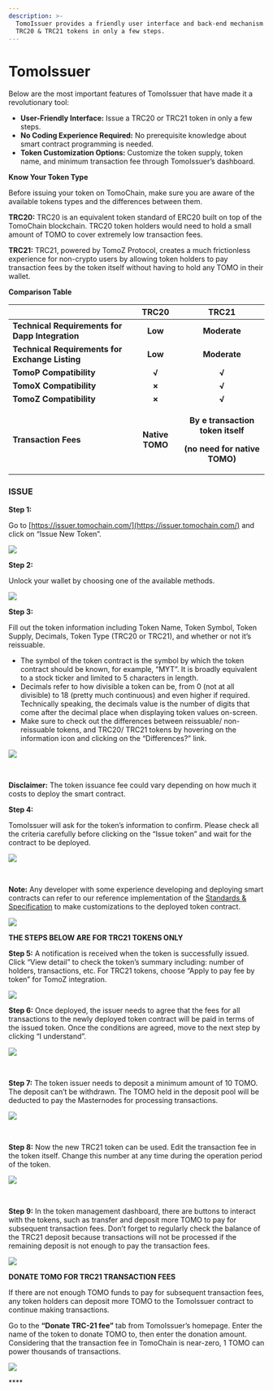 ```yaml
---
description: >-
  TomoIssuer provides a friendly user interface and back-end mechanism to issue
  TRC20 & TRC21 tokens in only a few steps.
---
```


# TomoIssuer

Below are the most important features of TomoIssuer that have made it a revolutionary tool:

* **User-Friendly Interface:** Issue a TRC20 or TRC21  token in only a few steps.
* **No Coding Experience Required:** No prerequisite knowledge about smart contract programming is needed.
* **Token Customization Options:** Customize the token supply, token name, and minimum transaction fee through TomoIssuer’s dashboard.

**‌Know Your Token Type**

Before issuing your token on TomoChain, make sure you are aware of the available tokens types and the differences between them.

**TRC20:** TRC20 is an equivalent token standard of ERC20 built on top of the TomoChain blockchain. TRC20 token holders would need to hold a small amount of TOMO to cover extremely low transaction fees. 

**TRC21:** TRC21, powered by TomoZ Protocol, creates a much frictionless experience for non-crypto users by allowing token holders to pay transaction fees by the token itself without having to hold any TOMO in their wallet.   


**Comparison Table**  

<table>
  <thead>
    <tr>
      <th style="text-align:left"></th>
      <th style="text-align:center"><b>TRC20            </b>
      </th>
      <th style="text-align:center"><b>TRC21</b>
      </th>
    </tr>
  </thead>
  <tbody>
    <tr>
      <td style="text-align:left"><b>Technical Requirements for Dapp Integration</b>
      </td>
      <td style="text-align:center"><b>Low</b>
      </td>
      <td style="text-align:center"><b>Moderate</b>
      </td>
    </tr>
    <tr>
      <td style="text-align:left"><b>Technical Requirements for Exchange Listing </b>
      </td>
      <td style="text-align:center"><b>Low</b>
      </td>
      <td style="text-align:center"><b>Moderate</b>
      </td>
    </tr>
    <tr>
      <td style="text-align:left"><b>TomoP Compatibility</b>
      </td>
      <td style="text-align:center"><b>&#x221A;</b>
      </td>
      <td style="text-align:center"><b>&#x221A;</b>
      </td>
    </tr>
    <tr>
      <td style="text-align:left"><b>TomoX Compatibility</b>
      </td>
      <td style="text-align:center"><b>&#xD7;</b>
      </td>
      <td style="text-align:center"><b>&#x221A;</b>
      </td>
    </tr>
    <tr>
      <td style="text-align:left"><b>TomoZ Compatibility</b>
      </td>
      <td style="text-align:center"><b>&#xD7;</b>
      </td>
      <td style="text-align:center"><b>&#x221A;</b>
      </td>
    </tr>
    <tr>
      <td style="text-align:left"><b>Transaction Fees </b>
      </td>
      <td style="text-align:center"><b>Native TOMO</b>
      </td>
      <td style="text-align:center">
        <p><b>By e transaction token itself</b>
        </p>
        <p><b> (no need for native TOMO)</b>
        </p>
      </td>
    </tr>
  </tbody>
</table>

### ISSUE 

**Step 1:** 

Go to [https://issuer.tomochain.com/](https://issuer.tomochain.com/) and click on “Issue New Token”. 

![](https://lh3.googleusercontent.com/ndCZhxRX0DduCHamfc5suwnVgXZQMFkSASLryG9M_C3m0XF7uHRPkjN-XqQ9HdWgMDllWsuqQPgLR1d8eiucYwxKtisx8wkoG_vkLF1eA7VdCEgMmMCrK0duv7h3u85CrpG1O_Zz)

**‌Step 2:**

Unlock your wallet by choosing one of the available methods. 

![](https://lh5.googleusercontent.com/5i4cEou5twtRPvc8KlIDBUnYTUnOxqkdBsIGtdO3f1BI2wxNuhKDyPcbwPJP2g1iMY1386YvY1f-WH_BkTO5YXojnaIgRR1BmKCb72KcJNwg4lT2kktO7WCZWfq9EuU0YnTctulc)

**Step 3:** 

Fill out the token information including Token Name, Token Symbol, Token Supply, Decimals, Token Type \(TRC20 or TRC21\), and whether or not it’s reissuable. 

* The symbol of the token contract is the symbol by which the token contract should be known, for example, “MYT”. It is broadly equivalent to a stock ticker and limited to 5 characters in length.
* Decimals refer to how divisible a token can be, from 0 \(not at all divisible\) to 18 \(pretty much continuous\) and even higher if required. Technically speaking, the decimals value is the number of digits that come after the decimal place when displaying token values on-screen.
* Make sure to check out the differences between reissuable/ non-reissuable tokens, and TRC20/ TRC21 tokens by hovering on the information icon and clicking on the “Differences?” link.

![](https://lh4.googleusercontent.com/RccOJoSplATEnan10naKZ0PW-qrB-L_cOiJNpQFJBhLJH9ENCkRl77eKfqKQtrVd3B6pkElCrB7iOZCMokegoibCrwmIKMXsM3WljvPgFa7n7Nzxddct4sofZUEmaetbKYOB83TH)

**‌**

**Disclaimer:** The token issuance fee could vary depending on how much it costs to deploy the smart contract.

**Step 4:** 

TomoIssuer will ask for the token’s information to confirm. Please check all the criteria carefully before clicking on the “Issue token” and wait for the contract to be deployed.

![](https://lh6.googleusercontent.com/FKGeW-r5zOD0k8_OK8bXeCBE8XQTKeOknb2-IAtHbg-NGbAn9VePi64q9rnlDSVk9_22NX25WnDFQmUwPaBxFwVWozcYWbt5lvcwrxd5hENZ76gav3uCVhNCjaxx0YS5ibVoFHtX)

**‌**

**Note:** Any developer with some experience  developing and deploying smart contracts can refer to our reference implementation of the [Standards & Specification](https://docs.tomochain.com/developer-guide/standards-and-specification) to make customizations to the deployed token contract.

![](https://lh3.googleusercontent.com/qqgnCnXWddC0SItsud0_K51w0Op8SB0tN-RXMsWH-KhCn-tekT39feMYeSv7G-lAdCJZSgWlarm1VdNKOvnwgfZ10SzUba7mMvR-u8lfS0gqvSfXXP-_SMFO14OuDG2QTIz-h2cL)

**‌THE STEPS BELOW ARE FOR TRC21 TOKENS ONLY** 

**Step 5:** A notification is received when the token is successfully issued. Click “View detail” to check the token’s summary including: number of holders, transactions, etc. For TRC21 tokens, choose “Apply to pay fee by token” for TomoZ integration.

![](https://lh6.googleusercontent.com/s8zaJXonmRhE2DW8G2pCESXg9p5OHfYGmZYmf7iO_h9Km5ddMq2MPCq-PE1gyPlPSbqsSCHN0ES6sdL4lNanfr3RWk-L1iEivRQnmW4fOP2KEg5IV4hBgEUccX9fy5RhTLjNejbL)

**Step 6:** Once deployed, the issuer needs to agree that the fees for all transactions to the newly deployed token contract will be paid in terms of the issued token. Once the conditions are agreed, move to the next step by clicking “I understand”. 

![](https://lh4.googleusercontent.com/4nRywJ0MmqAEciEaHPJQsNDRaEL6RuvbzHG2zi506cOrteVyGCEqWZAdxKAzI_W7UKkuv85fJsp8UTAb77MUwWxvIIbO7AS7RrRKoYsemosNhoYfRwYBpuaqLojyRp_vcCLoOQru)

**‌**

**Step 7:** The token issuer needs to deposit a minimum amount of 10 TOMO. The deposit can’t be withdrawn. The TOMO held in the deposit pool will be deducted to pay the Masternodes for processing transactions.

![](https://lh4.googleusercontent.com/B_mVeqlbLUclk6kxaGoOf73X5OUpmV4KNXDTlUDfKZ8mh9gHMdY4Gz9XC1OyVuVl_inAH51Ph_z_2GVF7b5dIh9GJrVLW4o23SlnHTYfAVgMHlXEckwG15Wo1LgfvUihlTqlHqrJ)

**‌**

**Step 8:** Now the new TRC21 token can be used. Edit the transaction fee in the token itself. Change this number at any time during the operation period of the token.

![](https://lh6.googleusercontent.com/DgX6LNwhUIybgabf3K9iLpd_DPYkgLrHHWlJ3RML8qPQoZa_Dvp5rvaJ8c8ZOwnEfkcyRJtlUqYB5-PuY3X0pjdJglnFZ0-j9eL2Lb1QXdJaMmm7jUh526k9oyF-_RHZUD-hG9Rd)

**‌**

**Step 9:** In the token management dashboard, there are buttons to interact with the tokens, such as transfer and deposit more TOMO to pay for subsequent transaction fees. Don’t forget to regularly check the balance of the TRC21 deposit because transactions will not be processed if the remaining deposit is not enough to pay the transaction fees.

![](https://lh3.googleusercontent.com/I2ffwVcBRRPCo43hFDXrc-9HXoXdzxQWJofCbR4R-VW342b0EChRjR3tcR3TP3tKu3s26v6MjP7NnGgJqVBvBBiEELNLj1W82UhSH6YZM6akbFLlGAoh6FAp5t77q4njg8DQyiqK)



**DONATE TOMO FOR TRC21 TRANSACTION FEES**

If there are not enough TOMO funds to pay for subsequent transaction fees, any token holders can deposit more TOMO to the TomoIssuer contract to continue making transactions.‌

Go to the **“Donate TRC-21 fee”** tab from TomoIssuer’s homepage. Enter the name of the token to donate TOMO to, then enter the donation amount. Considering that the transaction fee in TomoChain is near-zero, 1 TOMO can power thousands of transactions.

![](https://lh5.googleusercontent.com/PL-tz1-aPJlSOOaNlMBgj3He75quhYhHTv9DXzNAvlwlvfZ8iXD-XmznFiq7K5hFhtzqGP8GMBXcrvobrE8-MfNqtygA48BI7OnjY9DYY5v5Up1V9k0cd3QkkQfxTNG36VYWbdy3)

\*\*\*\*

